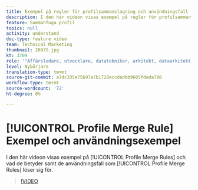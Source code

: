 ```yaml
---
title: Exempel på regler för profilsammanslagning och användningsfall
description: I den här videon visas exempel på regler för profilsammanfogning och vad de betyder samt de användningsfall som reglerna för profilsammanfogning löser.
feature: Sammanfoga profil
topics: null
activity: understand
doc-type: feature video
team: Technical Marketing
thumbnail: 28975.jpg
kt: 3709
role: '"Affärsledare, utvecklare, datatekniker, arkitekt, dataarkitekt, administratör, ledare"'
level: Nybörjare
translation-type: tm+mt
source-git-commit: a7dc335e75697a7b1720eccdadbb9605fdeda798
workflow-type: tm+mt
source-wordcount: '72'
ht-degree: 0%

---
```



# [!UICONTROL Profile Merge Rule] Exempel och användningsexempel

I den här videon visas exempel på [!UICONTROL Profile Merge Rules] och vad de betyder samt de användningsfall som [!UICONTROL Profile Merge Rules] löser sig för.

>[!VIDEO](https://video.tv.adobe.com/v/28975/?quality=12)
